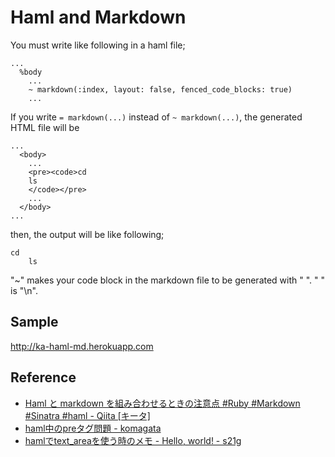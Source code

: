 # Haml and Markdown

You must write like following in a haml file;

```index.haml
...
  %body
    ...
    ~ markdown(:index, layout: false, fenced_code_blocks: true)
    ...
```

If you write `= markdown(...)` instead of `~ markdown(...)`, the generated HTML file will be

```
...
  <body>
    ...
    <pre><code>cd
    ls
    </code></pre>
    ...
  </body>
...
```

then, the output will be like following;

```
cd
    ls
```

"~" makes your code block in the markdown file to be generated with "&#x000A;". "&#x000A;" is "\n".

## Sample

http://ka-haml-md.herokuapp.com

## Reference

* [Haml と markdown を組み合わせるときの注意点 #Ruby #Markdown #Sinatra #haml - Qiita [キータ]](http://qiita.com/items/ac3082890bf90a6df0c5)
* [haml中のpreタグ問題 - komagata](http://docs.komagata.org/4250)
* [hamlでtext_areaを使う時のメモ - Hello, world! - s21g](http://blog.s21g.com/articles/1462)
